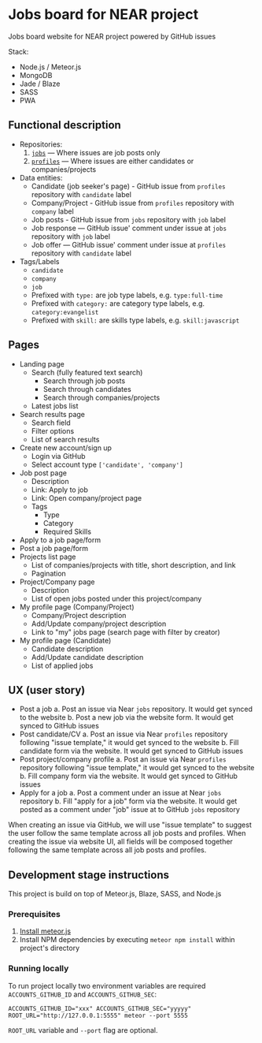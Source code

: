 # Jobs board for NEAR project

Jobs board website for NEAR project powered by GitHub issues

Stack:

- Node.js / Meteor.js
- MongoDB
- Jade / Blaze
- SASS
- PWA

## Functional description

- Repositories:
  1. [`jobs`](https://github.com/near/openweb-jobs) — Where issues are job posts only
  2. [`profiles`](https://github.com/near/openweb-profiles) — Where issues are either candidates or companies/projects
- Data entities:
  - Candidate (job seeker's page) - GitHub issue from `profiles` repository with `candidate` label
  - Company/Project - GitHub issue from `profiles` repository with `company` label
  - Job posts - GitHub issue from `jobs` repository with `job` label
  - Job response — GitHub issue' comment under issue at `jobs` repository with `job` label
  - Job offer — GitHub issue' comment under issue at `profiles` repository with `candidate` label
- Tags/Labels
  - `candidate`
  - `company`
  - `job`
  - Prefixed with `type:` are job type labels, e.g. `type:full-time`
  - Prefixed with `category:` are category type labels, e.g. `category:evangelist`
  - Prefixed with `skill:` are skills type labels, e.g. `skill:javascript`

## Pages

- Landing page
  - Search (fully featured text search)
    - Search through job posts
    - Search through candidates
    - Search through companies/projects
  - Latest jobs list
- Search results page
  - Search field
  - Filter options
  - List of search results
- Create new account/sign up
  - Login via GitHub
  - Select account type `['candidate', 'company']`
- Job post page
  - Description
  - Link: Apply to job
  - Link: Open company/project page
  - Tags
    - Type
    - Category
    - Required Skills
- Apply to a job page/form
- Post a job page/form
- Projects list page
  - List of companies/projects with title, short description, and link
  - Pagination
- Project/Company page
  - Description
  - List of open jobs posted under this project/company
- My profile page (Company/Project)
  - Company/Project description
  - Add/Update company/project description
  - Link to "my" jobs page (search page with filter by creator)
- My profile page (Candidate)
  - Candidate description
  - Add/Update candidate description
  - List of applied jobs

## UX (user story)

- Post a job
    a. Post an issue via Near `jobs` repository. It would get synced to the website
    b. Post a new job via the website form. It would get synced to GitHub issues
- Post candidate/CV
    a. Post an issue via Near `profiles` repository following "issue template," it would get synced to the website
    b. Fill candidate form via the website. It would get synced to GitHub issues
- Post project/company profile
    a. Post an issue via Near `profiles` repository following "issue template," it would get synced to the website
    b. Fill company form via the website. It would get synced to GitHub issues
- Apply for a job
    a. Post a comment under an issue at Near `jobs` repository
    b. Fill "apply for a job" form via the website. It would get posted as a comment under "job" issue at to GitHub `jobs` repository

When creating an issue via GitHub, we will use "issue template" to suggest the user follow the same template across all job posts and profiles. When creating the issue via website UI, all fields will be composed together following the same template across all job posts and profiles.

## Development stage instructions

This project is build on top of Meteor.js, Blaze, SASS, and Node.js

### Prerequisites

1. [Install meteor.js](https://www.meteor.com/developers/install)
2. Install NPM dependencies by executing `meteor npm install` within project's directory

### Running locally

To run project locally two environment variables are required `ACCOUNTS_GITHUB_ID` and `ACCOUNTS_GITHUB_SEC`:

```shell
ACCOUNTS_GITHUB_ID="xxx" ACCOUNTS_GITHUB_SEC="yyyyy" ROOT_URL="http://127.0.0.1:5555" meteor --port 5555
```

`ROOT_URL` variable and `--port` flag are optional.
